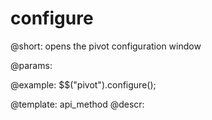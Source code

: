 configure
=============


@short:
	opens the pivot configuration window 

@params:


@example:
$$("pivot").configure();


@template:	api_method
@descr:

